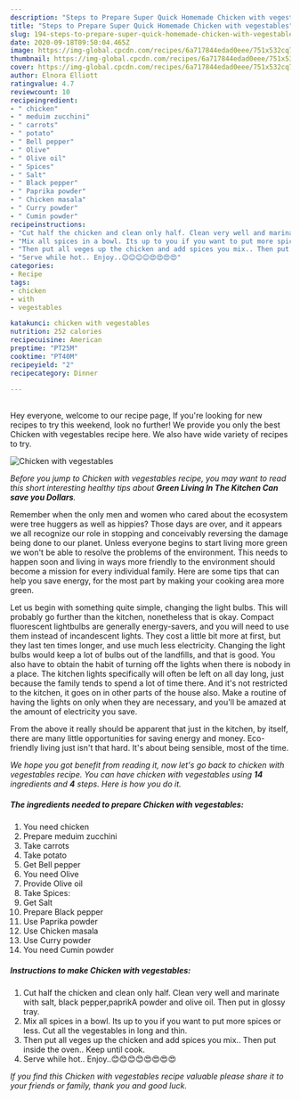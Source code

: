 ```yaml
---
description: "Steps to Prepare Super Quick Homemade Chicken with vegestables"
title: "Steps to Prepare Super Quick Homemade Chicken with vegestables"
slug: 194-steps-to-prepare-super-quick-homemade-chicken-with-vegestables
date: 2020-09-18T09:50:04.465Z
image: https://img-global.cpcdn.com/recipes/6a717844edad0eee/751x532cq70/chicken-with-vegestables-recipe-main-photo.jpg
thumbnail: https://img-global.cpcdn.com/recipes/6a717844edad0eee/751x532cq70/chicken-with-vegestables-recipe-main-photo.jpg
cover: https://img-global.cpcdn.com/recipes/6a717844edad0eee/751x532cq70/chicken-with-vegestables-recipe-main-photo.jpg
author: Elnora Elliott
ratingvalue: 4.7
reviewcount: 10
recipeingredient:
- " chicken"
- " meduim zucchini"
- " carrots"
- " potato"
- " Bell pepper"
- " Olive"
- " Olive oil"
- " Spices"
- " Salt"
- " Black pepper"
- " Paprika powder"
- " Chicken masala"
- " Curry powder"
- " Cumin powder"
recipeinstructions:
- "Cut half the chicken and clean only half. Clean very well and marinate with salt, black pepper,paprikA powder and olive oil. Then put in glossy tray."
- "Mix all spices in a bowl. Its up to you if you want to put more spices or less. Cut all the vegestables in long and thin."
- "Then put all veges up the chicken and add spices you mix.. Then put inside the oven.. Keep until cook."
- "Serve while hot.. Enjoy..😊😊😊😊😍😍😍😍"
categories:
- Recipe
tags:
- chicken
- with
- vegestables

katakunci: chicken with vegestables 
nutrition: 252 calories
recipecuisine: American
preptime: "PT25M"
cooktime: "PT40M"
recipeyield: "2"
recipecategory: Dinner

---
```

<br>
Hey everyone, welcome to our recipe page, If you're looking for new recipes to try this weekend, look no further! We provide you only the best Chicken with vegestables recipe here. We also have wide variety of recipes to try.
<br>


![Chicken with vegestables](https://img-global.cpcdn.com/recipes/6a717844edad0eee/751x532cq70/chicken-with-vegestables-recipe-main-photo.jpg)

<i>Before you jump to Chicken with vegestables recipe, you may want to read this short interesting healthy tips about 
<strong>Green Living In The Kitchen Can save you Dollars</strong>.</i>
</br>

Remember when the only men and women who cared about the ecosystem were tree huggers as well as hippies? Those days are over, and it appears we all recognize our role in stopping and conceivably reversing the damage being done to our planet. Unless everyone begins to start living more green we won't be able to resolve the problems of the environment. This needs to happen soon and living in ways more friendly to the environment should become a mission for every individual family. Here are some tips that can help you save energy, for the most part by making your cooking area more green.

Let us begin with something quite simple, changing the light bulbs. This will probably go further than the kitchen, nonetheless that is okay. Compact fluorescent lightbulbs are generally energy-savers, and you will need to use them instead of incandescent lights. They cost a little bit more at first, but they last ten times longer, and use much less electricity. Changing the light bulbs would keep a lot of bulbs out of the landfills, and that is good. You also have to obtain the habit of turning off the lights when there is nobody in a place. The kitchen lights specifically will often be left on all day long, just because the family tends to spend a lot of time there. And it's not restricted to the kitchen, it goes on in other parts of the house also. Make a routine of having the lights on only when they are necessary, and you'll be amazed at the amount of electricity you save.

From the above it really should be apparent that just in the kitchen, by itself, there are many little opportunities for saving energy and money. Eco-friendly living just isn't that hard. It's about being sensible, most of the time.


<i>We hope you got benefit from reading it, now let's go back to chicken with vegestables recipe. You can have chicken with vegestables using <strong>14</strong> ingredients and <strong>4</strong> steps. Here is how you do it.
</i>

##### The ingredients needed to prepare Chicken with vegestables:

1. You need  chicken
1. Prepare  meduim zucchini
1. Take  carrots
1. Take  potato
1. Get  Bell pepper
1. You need  Olive
1. Provide  Olive oil
1. Take  Spices:
1. Get  Salt
1. Prepare  Black pepper
1. Use  Paprika powder
1. Use  Chicken masala
1. Use  Curry powder
1. You need  Cumin powder


##### Instructions to make Chicken with vegestables:

1. Cut half the chicken and clean only half. Clean very well and marinate with salt, black pepper,paprikA powder and olive oil. Then put in glossy tray.
1. Mix all spices in a bowl. Its up to you if you want to put more spices or less. Cut all the vegestables in long and thin.
1. Then put all veges up the chicken and add spices you mix.. Then put inside the oven.. Keep until cook.
1. Serve while hot.. Enjoy..😊😊😊😊😍😍😍😍


<i>If you find this Chicken with vegestables recipe valuable please share it to your friends or family, thank you and good luck.</i>
